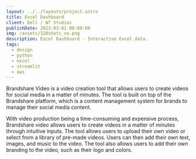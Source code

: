 ```yaml
---
layout: ../../layouts/project.astro
title: Excel Dashboard
client: Dell / WT Studios
publishDate: 2023-03-01 00:00:00
img: /assets/120shots_so.png
description: Excel Dashboard - Interactive Excel data.
tags:
  - design
  - python
  - excel
  - streamlit
  - aws
---
```


Brandshare Video is a video creation tool that allows users to create videos for social media in a matter of minutes. The tool is built on top of the Brandshare platform, which is a content management system for brands to manage their social media content.

With video production being a time-consuming and expensive process, Brandshare video allows users to create videos in a matter of minutes through intuitive inputs. The tool allows users to upload their own video or select from a library of pre-made videos. Users can then add their own text, images, and music to the video. The tool also allows users to add their own branding to the video, such as their logo and colors.
